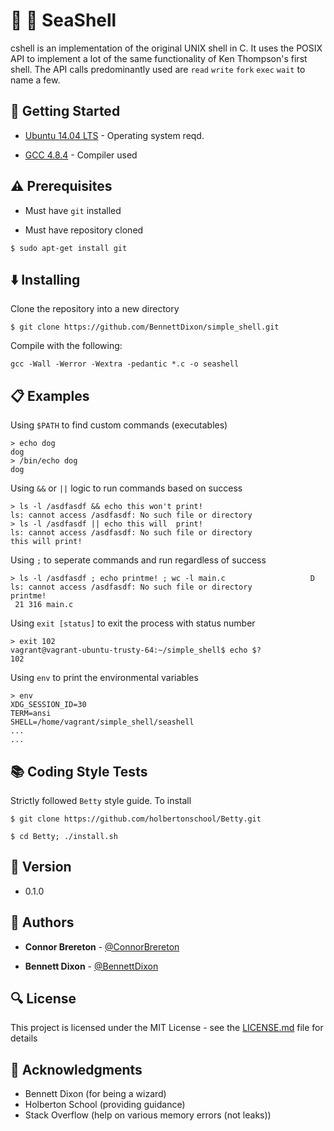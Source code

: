 # :ocean: :shell: SeaShell

cshell is an implementation of the original UNIX shell in C. It uses the POSIX API to implement a lot of the same functionality of Ken Thompson's first shell. The API calls predominantly used are <code>read</code> <code>write</code> <code>fork</code> <code>exec</code> <code>wait</code> to name a few.


## :running: Getting Started

* [Ubuntu 14.04 LTS](http://releases.ubuntu.com/14.04/) - Operating system reqd.

* [GCC 4.8.4](https://gcc.gnu.org/gcc-4.8/) - Compiler used


## :warning: Prerequisites

* Must have `git` installed

* Must have repository cloned

```
$ sudo apt-get install git
```


## :arrow_down: Installing

Clone the repository into a new directory

```
$ git clone https://github.com/BennettDixon/simple_shell.git
```
Compile with the following:

```
gcc -Wall -Werror -Wextra -pedantic *.c -o seashell
```


## :clipboard: Examples

Using `$PATH` to find custom commands (executables)

```
> echo dog
dog
> /bin/echo dog
dog
```

Using `&&` or `||` logic to run commands based on success

```
> ls -l /asdfasdf && echo this won't print!
ls: cannot access /asdfasdf: No such file or directory 
> ls -l /asdfasdf || echo this will  print!
ls: cannot access /asdfasdf: No such file or directory
this will print!
```

Using `;` to seperate commands and run regardless of success

```
> ls -l /asdfasdf ; echo printme! ; wc -l main.c                   D ls: cannot access /asdfasdf: No such file or directory
printme!
 21 316 main.c
```

Using `exit [status]` to exit the process with status number

```
> exit 102
vagrant@vagrant-ubuntu-trusty-64:~/simple_shell$ echo $?
102
```

Using `env` to print the environmental variables

```
> env
XDG_SESSION_ID=30
TERM=ansi
SHELL=/home/vagrant/simple_shell/seashell
...
...
```
## :books: Coding Style Tests

Strictly followed `Betty` style guide. To install

```
$ git clone https://github.com/holbertonschool/Betty.git

$ cd Betty; ./install.sh
```


## :pencil: Version

* 0.1.0



## :blue_book: Authors

* **Connor Brereton** - [@ConnorBrereton](https://github.com/ConnorBrereton/printf)

* **Bennett Dixon** - [@BennettDixon](https://github.com/BennettDixon)



## :mag: License

This project is licensed under the MIT License - see the [LICENSE.md](LICENSE.md) file for details



## :mega: Acknowledgments

* Bennett Dixon (for being a wizard)
* Holberton School (providing guidance)
* Stack Overflow (help on various memory errors (not leaks))
